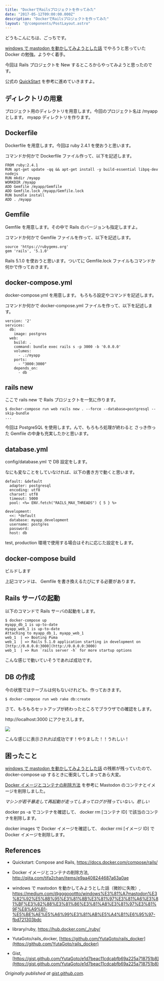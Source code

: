 ```yaml
---
title: "DockerでRailsプロジェクトを作ってみた"
date: "2017-05-12T09:00:00.000Z"
description: "DockerでRailsプロジェクトを作ってみた"
layout: "@/components/PostLayout.astro"
---
```


どうもこんにちは、ごっちです。

[windows で mastodon を動かしてみようとした話](https://medium.com/@gggooottto/windows%E3%81%A7mastodon%E3%82%92%E5%8B%95%E3%81%8B%E3%81%97%E3%81%A6%E3%81%BF%E3%82%88%E3%81%86%E3%81%A8%E3%81%97%E3%81%9F%E8%A9%B1-%E5%BE%AE%E5%A6%99%E3%81%AB%E5%A4%B1%E6%95%97-fbd721303bdc) でやろうと思っていた Docker の勉強。ようやく着手。

今回は Rails プロジェクトを New するところからやってみようと思ったのです。

公式の [QuickStart](https://docs.docker.com/compose/rails/) を参考に進めていきますよ。

## ディレクトリの用意

プロジェクト用のディレクトリを用意します。今回のプロジェクト名は /myapp とします。 myapp ディレクトリを作ります。

## Dockerfile

Dockerfile を用意します。今回は ruby 2.4.1 を使おうと思います。

コマンドか何かで Dockerfile ファイル作って、以下を記述します。

    FROM ruby:2.4.1
    RUN apt-get update -qq && apt-get install -y build-essential libpq-dev nodejs
    RUN mkdir /myapp
    WORKDIR /myapp
    ADD Gemfile /myapp/Gemfile
    ADD Gemfile.lock /myapp/Gemfile.lock
    RUN bundle install
    ADD . /myapp

## Gemfile

Gemfile を用意します。その中で Rails のバージョンも指定しますよ。

コマンドか何かで Gemfile ファイルを作って、以下を記述します。

    source 'https://rubygems.org'
    gem 'rails', '5.1.0'

Rails 5.1.0 を使おうと思います。ついてに Gemfile.lock ファイルもコマンドか何かで作っておきます。

## docker-compose.yml

docker-compose.yml を用意します。 もろもろ設定やコマンドを記述します。

コマンドか何かで docker-compose.yml ファイルを作って、以下を記述します。

    version: '2'
    services:
      db:
        image: postgres
      web:
        build: .
        command: bundle exec rails s -p 3000 -b '0.0.0.0'
        volumes:
          - .:/myapp
        ports:
          - "3000:3000"
        depends_on:
          - db

## rails new

ここで rails new で Rails プロジェクトを一気に作ります。

    $ docker-compose run web rails new . --force --database=postgresql --skip-bundle
    ...

今回は PostgreSQL を使用します。んで、もろもろ処理が終わると さっき作った Gemfile の中身も充実したかと思います。

## database.yml

config/database.yml で DB 設定をします。

なにも変なことをしていなければ、以下の書き方で動くと思います。

    default: &default
      adapter: postgresql
      encoding: utf8
      charset: utf8
      timeout: 5000
      pool: <%= ENV.fetch("RAILS_MAX_THREADS") { 5 } %>

    development:
      <<: *default
      database: myapp_development
      username: postgres
      password:
      host: db

test, production 環境で使用する場合はそれに応じた設定をします。

## docker-compose build

ビルドします

上記コマンドは、 Gemfile を書き換えるたびにする必要があります。

## Rails サーバの起動

以下のコマンドで Rails サーバの起動をします。

    $ docker-compose up
    myapp_db_1 is up-to-date
    myapp_web_1 is up-to-date
    Attaching to myapp_db_1, myapp_web_1
    web_1  | => Booting Puma
    web_1  | => Rails 5.1.0 application starting in development on [http://0.0.0.0:3000](http://0.0.0.0:3000)
    web_1  | => Run `rails server -h` for more startup options

こんな感じで動いていそうであれば成功です。

## DB の作成

今の状態ではテーブルは何もないけれども、作っておきます。

    $ docker-compose run web rake db:create

さて、もろもろセットアップが終わったところでブラウザでの確認をします。

http://localhost:3000 にアクセスします。

![](https://cdn-images-1.medium.com/max/3152/0*CYBC_fRTuwQP4X6s.PNG)

こんな感じに表示されれば成功です！やりました！！うれしい！

## 困ったこと

[windows で mastodon を動かしてみようとした話](https://medium.com/@gggooottto/windows%E3%81%A7mastodon%E3%82%92%E5%8B%95%E3%81%8B%E3%81%97%E3%81%A6%E3%81%BF%E3%82%88%E3%81%86%E3%81%A8%E3%81%97%E3%81%9F%E8%A9%B1-%E5%BE%AE%E5%A6%99%E3%81%AB%E5%A4%B1%E6%95%97-fbd721303bdc) の残骸が残っていたので、 docker-compose up するときに衝突してしまってあら大変。

[Docker イメージとコンテナの削除方法](http://qiita.com/tifa2chan/items/e9aa408244687a63a0ae) を参考に Mastodon のコンテナとイメージを削除しました。

_マシンが若干暴走して再起動が走ってしまってログが残っていない。悲しい_

docker ps -a でコンテナを確認して、 docker rm [コンテナ ID] で該当のコンテナを削除します。

docker images で Docker イメージを確認して、 docker rmi [イメージ ID] で Docker イメージを削除します。

## References

- Quickstart: Compose and Rails, https://docs.docker.com/compose/rails/

- Docker イメージとコンテナの削除方法, http://qiita.com/tifa2chan/items/e9aa408244687a63a0ae

- windows で mastodon を動かしてみようとした話（微妙に失敗）, https://medium.com/@gggooottto/windows%E3%81%A7mastodon%E3%82%92%E5%8B%95%E3%81%8B%E3%81%97%E3%81%A6%E3%81%BF%E3%82%88%E3%81%86%E3%81%A8%E3%81%97%E3%81%9F%E8%A9%B1-%E5%BE%AE%E5%A6%99%E3%81%AB%E5%A4%B1%E6%95%97-fbd721303bdc

- library/ruby, https://hub.docker.com/_/ruby/

- YutaGoto/rails_docker, [https://github.com/YutaGoto/rails_docker](https://github.com/YutaGoto/rails_docker)

- Gist, [https://gist.github.com/YutaGoto/e1d7beac11cdcabfb69a225a718751b8](https://gist.github.com/YutaGoto/e1d7beac11cdcabfb69a225a718751b8)

_Originally published at [gist.github.com](https://gist.github.com/YutaGoto/e1d7beac11cdcabfb69a225a718751b8)._

